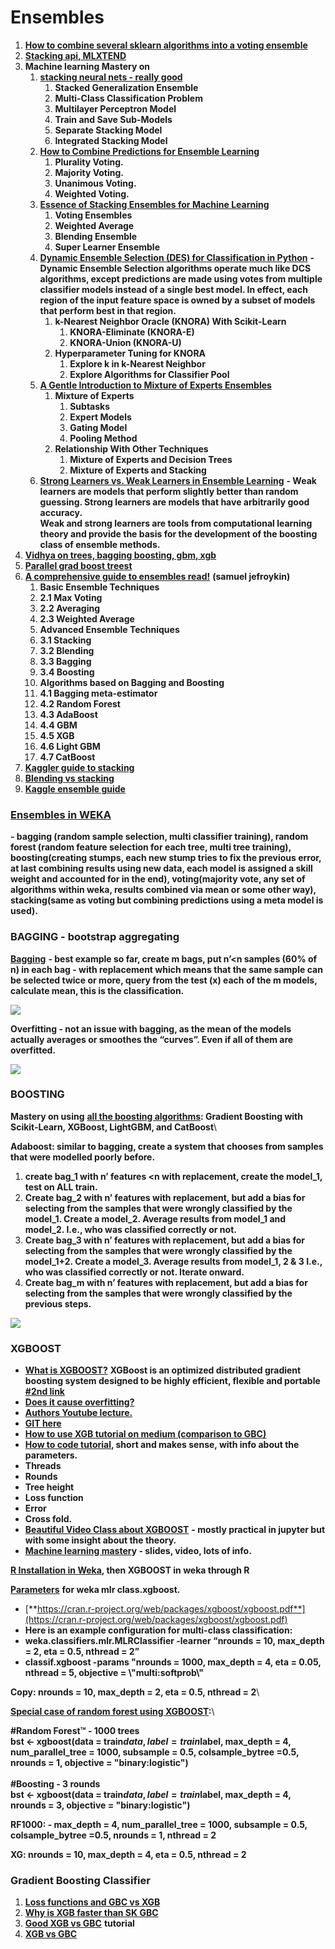 # Ensembles

1. [**How to combine several sklearn algorithms into a voting ensemble**](https://www.youtube.com/watch?v=vlTQLb\_a564\&list=PLQVvvaa0QuDf2JswnfiGkliBInZnIC4HL\&index=16)
2. [**Stacking api, MLXTEND**](http://rasbt.github.io/mlxtend/user\_guide/classifier/StackingClassifier/)
3. **Machine learning Mastery on**&#x20;
   1. [**stacking neural nets - really good**](https://machinelearningmastery.com/stacking-ensemble-for-deep-learning-neural-networks/)
      1. **Stacked Generalization Ensemble**
      2. **Multi-Class Classification Problem**
      3. **Multilayer Perceptron Model**
      4. **Train and Save Sub-Models**
      5. **Separate Stacking Model**
      6. **Integrated Stacking Model**
   2. [**How to Combine Predictions for Ensemble Learning**](https://machinelearningmastery.com/combine-predictions-for-ensemble-learning/?fbclid=IwAR3sEAjoqP1KNScXrKV1HdiG98PZC-\_gfB7ngDEwL\_NMMSngRNqcwxABejQ)
      1. **Plurality Voting.**
      2. **Majority Voting.**
      3. **Unanimous Voting.**
      4. **Weighted Voting.**
   3. [**Essence of Stacking Ensembles for Machine Learning**](https://machinelearningmastery.com/essence-of-stacking-ensembles-for-machine-learning/?fbclid=IwAR18Tm\_CzyxufVpFjjd-n\_VvpFNZRj3TuMBNd02EXmNhYWdG80KVyBjzmfo)
      1. **Voting Ensembles**
      2. **Weighted Average**
      3. **Blending Ensemble**
      4. **Super Learner Ensemble**
   4. [**Dynamic Ensemble Selection (DES) for Classification in Python**](https://machinelearningmastery.com/dynamic-ensemble-selection-in-python/?fbclid=IwAR2cFTJY3bXiCkPKFIGM7X5HDsTjZEehINfA40wyqPWw8KAIOpXCdblu3eM) **- Dynamic Ensemble Selection algorithms operate much like DCS algorithms, except predictions are made using votes from multiple classifier models instead of a single best model. In effect, each region of the input feature space is owned by a subset of models that perform best in that region.**
      1. **k-Nearest Neighbor Oracle (KNORA) With Scikit-Learn**
         1. **KNORA-Eliminate (KNORA-E)**
         2. **KNORA-Union (KNORA-U)**
      2. **Hyperparameter Tuning for KNORA**
         1. **Explore k in k-Nearest Neighbor**
         2. **Explore Algorithms for Classifier Pool**
   5. [**A Gentle Introduction to Mixture of Experts Ensembles**](https://machinelearningmastery.com/mixture-of-experts/?fbclid=IwAR3Y9K-QOmF6H06vZOYQH8phv5C0a2rhV-4FfNffCb2XKmvDsL-d8bMOuLM)
      1. **Mixture of Experts**
         1. **Subtasks**
         2. **Expert Models**
         3. **Gating Model**
         4. **Pooling Method**
      2. **Relationship With Other Techniques**
         1. **Mixture of Experts and Decision Trees**
         2. **Mixture of Experts and Stacking**
   6. [**Strong Learners vs. Weak Learners in Ensemble Learning**](https://machinelearningmastery.com/strong-learners-vs-weak-learners-for-ensemble-learning/?fbclid=IwAR0yQzfYq0JGZu7xYErX2W42jtm949pOYSbKN8jClQCPMwgEUDNyv6uuXFU) **- Weak learners are models that perform slightly better than random guessing. Strong learners are models that have arbitrarily good accuracy.**\
      **Weak and strong learners are tools from computational learning theory and provide the basis for the development of the boosting class of ensemble methods.**
4. [**Vidhya on trees, bagging boosting, gbm, xgb**](https://www.analyticsvidhya.com/blog/2016/04/complete-tutorial-tree-based-modeling-scratch-in-python/?utm\_source=facebook.com\&utm\_medium=social\&fbclid=IwAR1Fji6N01Zc3rhLCJiIq76CX5aC8W0dWmw0hpyceYwMr9Z3QPCbnPu0a2A#three)
5. [**Parallel grad boost treest**](http://zhanpengfang.github.io/418home.html)
6. [**A comprehensive guide to ensembles read!**](https://www.analyticsvidhya.com/blog/2018/06/comprehensive-guide-for-ensemble-models/) **(samuel jefroykin)**
   1. **Basic Ensemble Techniques**
   2. **2.1 Max Voting**
   3. **2.2 Averaging**
   4. **2.3 Weighted Average**
   5. **Advanced Ensemble Techniques**
   6. **3.1 Stacking**
   7. **3.2 Blending**
   8. **3.3 Bagging**
   9. **3.4 Boosting**
   10. **Algorithms based on Bagging and Boosting**
   11. **4.1 Bagging meta-estimator**
   12. **4.2 Random Forest**
   13. **4.3 AdaBoost**
   14. **4.4 GBM**
   15. **4.5 XGB**
   16. **4.6 Light GBM**
   17. **4.7 CatBoost**
7. [**Kaggler guide to stacking**](http://blog.kaggle.com/2016/12/27/a-kagglers-guide-to-model-stacking-in-practice/)
8. [**Blending vs stacking**](https://www.quora.com/What-are-examples-of-blending-and-stacking-in-Machine-Learning)
9. [**Kaggle ensemble guide**](https://mlwave.com/kaggle-ensembling-guide/)

### [**Ensembles in WEKA**](http://machinelearningmastery.com/use-ensemble-machine-learning-algorithms-weka/)&#x20;

**- bagging (random sample selection, multi classifier training), random forest (random feature selection for each tree, multi tree training), boosting(creating stumps, each new stump tries to fix the previous error, at last combining results using new data, each model is assigned a skill weight and accounted for in the end), voting(majority vote, any set of algorithms within weka, results combined via mean or some other way), stacking(same as voting but combining predictions using a meta model is used).**

### **BAGGING - bootstrap aggregating**

[**Bagging**](https://www.youtube.com/watch?v=2Mg8QD0F1dQ\&list=PLAwxTw4SYaPnIRwl6rad\_mYwEk4Gmj7Mx\&index=192) **- best example so far, create m bags, put n’\<n samples (60% of n) in each bag - with replacement which means that the same sample can be selected twice or more, query from the test (x) each of the m models, calculate mean, this is the classification.**

![](https://lh5.googleusercontent.com/U0\_wGc2DQhx1TYC\_ntWSyW9J0XtJJwP4bZ8ONOLgbqb4LM0K7c6-As1HX9wT0LGRON6sOvl3l-WeEOOmuTCupNN3q8Q\_kQU8Y1nhhBi6-Of2bcajJfVjhqRRcY-qudAm\_u3jXOuF)

**Overfitting -  not an issue with bagging, as the mean of the models actually averages or smoothes the “curves”. Even if all of them are overfitted.**

![](https://lh4.googleusercontent.com/KOj9utriFKEjOxhw8hFE2iX8gq5ljjBHruuhH1Q-deWVPYrEA2RHWaAhKfs-Q1XivON\_F7KA3vXL4Mo-GqI4OZTgi0WhC9iNdo4IoOSxQ8gUyoa\_F56TOFiXf-hgMsdIFGWLoq6k)

### **BOOSTING**

**Mastery on using** [**all the boosting algorithms**](https://machinelearningmastery.com/gradient-boosting-with-scikit-learn-xgboost-lightgbm-and-catboost/?fbclid=IwAR1wenJZ52kU5RZUgxHE4fj4M9Ods1p10EBh5J4QdLSSq2XQmC4s9Se98Sg)**: Gradient Boosting with Scikit-Learn, XGBoost, LightGBM, and CatBoost**\


**Adaboost: similar to bagging, create a system that chooses from samples that were modelled poorly before.**

1. **create bag\_1 with n’ features \<n with replacement, create the model\_1, test on ALL train.**
2. **Create bag\_2 with n’ features with replacement, but add a bias for selecting from the samples that were wrongly classified by the model\_1. Create a model\_2. Average results from model\_1 and model\_2. I.e., who was classified correctly or not.**
3. **Create bag\_3 with n’ features with replacement, but add a bias for selecting from the samples that were wrongly classified by the model\_1+2. Create a model\_3. Average results from model\_1, 2 & 3 I.e., who was classified correctly or not. Iterate onward.**
4. **Create bag\_m with n’ features with replacement, but add a bias for selecting from the samples that were wrongly classified by the previous steps.**

![](https://lh5.googleusercontent.com/iwKa08rChrddn1TM9GoSwmc3gGfxhUbOnPpwHoBS8YHEwUPUOkHifHAO88DR2uiDgRg1VL-dgmnQ2NWFFPJ4CTWvoYdFtBCW-feiBX8SdZ1waY0VkGYclr\_m48OzHazmHWrNV3G-)

### **XGBOOST**

* [**What is XGBOOST?**](http://homes.cs.washington.edu/\~tqchen/2016/03/10/story-and-lessons-behind-the-evolution-of-xgboost.html) **XGBoost is an optimized distributed gradient boosting system designed to be highly efficient, flexible and portable** [**#2nd link**](http://dmlc.cs.washington.edu/xgboost.html)
* [**Does it cause overfitting?**](https://stats.stackexchange.com/questions/20714/does-ensembling-boosting-cause-overfitting)
* [**Authors Youtube lecture.**](https://www.youtube.com/watch?v=Vly8xGnNiWs)
* [**GIT here**](https://github.com/dmlc/xgboost)
* [**How to use XGB tutorial on medium (comparison to GBC)**](https://towardsdatascience.com/boosting-algorithm-xgboost-4d9ec0207d)
* [**How to code tutorial**](https://www.youtube.com/watch?v=87xRqEAx6CY)**, short and makes sense, with info about the parameters.**
* **Threads**
* **Rounds**
* **Tree height**
* **Loss function**
* **Error**
* **Cross fold.**
* [**Beautiful Video Class about XGBOOST**](https://www.youtube.com/playlist?list=PLZnYQQzkMilqTC12LmnN4WpQexB9raKQG) **- mostly practical in jupyter but with some insight about the theory.**&#x20;
* [**Machine learning master**](http://machinelearningmastery.com/gentle-introduction-xgboost-applied-machine-learning/)**y - slides, video, lots of info.**

[**R Installation in Weka**](https://www.youtube.com/watch?v=EGwHXC3baWU\&list=PLm4W7\_iX\_v4Msh-7lDOpSFWHRYU\_6H5Kx\&index=15)**, then XGBOOST in weka through R**

[**Parameters**](http://weka.8497.n7.nabble.com/XGBoost-in-Weka-through-R-or-Python-td40282.html) **for weka mlr class.xgboost.**

* [**https://cran.r-project.org/web/packages/xgboost/xgboost.pdf**](https://cran.r-project.org/web/packages/xgboost/xgboost.pdf)
* **Here is an example configuration for multi-class classification:**&#x20;
* &#x20;**weka.classifiers.mlr.MLRClassifier -learner “nrounds = 10, max\_depth = 2, eta = 0.5, nthread = 2”**
* **classif.xgboost -params "nrounds = 1000, max\_depth = 4, eta = 0.05, nthread = 5, objective = \\"multi:softprob\\"**

**Copy: nrounds = 10, max\_depth = 2, eta = 0.5, nthread = 2**\


[**Special case of random forest using XGBOOST**](https://github.com/dmlc/xgboost/blob/master/R-package/vignettes/discoverYourData.Rmd#special-note-what-about-random-forests)**:**\


**#Random Forest™ - 1000 trees**\
**bst <- xgboost(data = train$data, label = train$label, max\_depth = 4, num\_parallel\_tree = 1000, subsample = 0.5, colsample\_bytree =0.5, nrounds = 1, objective = "binary:logistic")**\
\
**#Boosting - 3 rounds**\
**bst <- xgboost(data = train$data, label = train$label, max\_depth = 4, nrounds = 3, objective = "binary:logistic")**

**RF1000: - max\_depth = 4, num\_parallel\_tree = 1000, subsample = 0.5, colsample\_bytree =0.5, nrounds = 1, nthread = 2**

**XG: nrounds = 10, max\_depth = 4, eta = 0.5, nthread = 2**

### **Gradient Boosting Classifier**

1. [**Loss functions and GBC vs XGB**](https://stats.stackexchange.com/questions/202858/loss-function-approximation-with-taylor-expansion)
2. [**Why is XGB faster than SK GBC** ](https://datascience.stackexchange.com/questions/10943/why-is-xgboost-so-much-faster-than-sklearn-gradientboostingclassifier)
3. [**Good XGB vs GBC**](https://towardsdatascience.com/boosting-algorithm-xgboost-4d9ec0207d) **tutorial**
4. [**XGB vs GBC**](https://stats.stackexchange.com/questions/282459/xgboost-vs-python-sklearn-gradient-boosted-trees)
